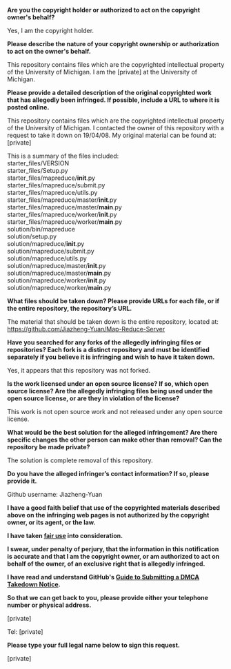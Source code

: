 **Are you the copyright holder or authorized to act on the copyright owner's behalf?**  
  
Yes, I am the copyright holder.  
  
**Please describe the nature of your copyright ownership or authorization to act on the owner's behalf.**  
  
This repository contains files which are the copyrighted intellectual property of the University of Michigan. I am the [private] at the University of Michigan.  
  
**Please provide a detailed description of the original copyrighted work that has allegedly been infringed. If possible, include a URL to where it is posted online.**  
  
This repository contains files which are the copyrighted intellectual property of the University of Michigan. I contacted the owner of this repository with a request to take it down on 19/04/08. My original material can be found at: [private]  
  
This is a summary of the files included:  
starter_files/VERSION  
starter_files/Setup.py  
starter_files/mapreduce/__init__.py  
starter_files/mapreduce/submit.py  
starter_files/mapreduce/utils.py  
starter_files/mapreduce/master/__init__.py  
starter_files/mapreduce/master/__main__.py  
starter_files/mapreduce/worker/__init__.py  
starter_files/mapreduce/worker/__main__.py  
solution/bin/mapreduce  
solution/setup.py  
solution/mapreduce/__init__.py  
solution/mapreduce/submit.py  
solution/mapreduce/utils.py  
solution/mapreduce/master/__init__.py  
solution/mapreduce/master/__main__.py  
solution/mapreduce/worker/__init__.py  
solution/mapreduce/worker/__main__.py  
  
**What files should be taken down? Please provide URLs for each file, or if the entire repository, the repository’s URL.**  
  
The material that should be taken down is the entire repository, located at:  
https://github.com/Jiazheng-Yuan/Map-Reduce-Server  
  
**Have you searched for any forks of the allegedly infringing files or repositories? Each fork is a distinct repository and must be identified separately if you believe it is infringing and wish to have it taken down.**  
  
Yes, it appears that this repository was not forked.  
  
**Is the work licensed under an open source license? If so, which open source license? Are the allegedly infringing files being used under the open source license, or are they in violation of the license?**  
  
This work is not open source work and not released under any open source license.  
  
**What would be the best solution for the alleged infringement? Are there specific changes the other person can make other than removal? Can the repository be made private?**  
  
The solution is complete removal of this repository.  
  
**Do you have the alleged infringer’s contact information? If so, please provide it.**  
  
Github username: Jiazheng-Yuan  
  
**I have a good faith belief that use of the copyrighted materials described above on the infringing web pages is not authorized by the copyright owner, or its agent, or the law.**  
  
**I have taken <a href="https://www.lumendatabase.org/topics/22">fair use</a> into consideration.**  
  
**I swear, under penalty of perjury, that the information in this notification is accurate and that I am the copyright owner, or am authorized to act on behalf of the owner, of an exclusive right that is allegedly infringed.**  
  
**I have read and understand GitHub's <a href="https://help.github.com/articles/guide-to-submitting-a-dmca-takedown-notice/">Guide to Submitting a DMCA Takedown Notice</a>.**  
  
**So that we can get back to you, please provide either your telephone number or physical address.**  
  
[private]  
  
Tel: [private]  
  
**Please type your full legal name below to sign this request.**  
  
[private]  
